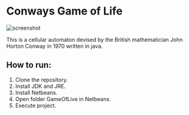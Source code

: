 # Conways Game of Life

![screenshot](https://cloud.githubusercontent.com/assets/11234396/18334166/bca1ed18-758e-11e6-807b-70389880f07b.png)

This is a cellular automaton devised by the British mathematician John Horton Conway in 1970 written in java.

## How to run:
1. Clone the repository.
2. Install JDK and JRE.
3. Install Netbeans.
4. Open folder GameOfLive in Netbeans.
5. Execute project.
